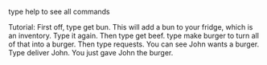 type help to see all commands

Tutorial: First off, type get bun. This will add a bun to your fridge, which is an inventory. Type it again. Then type get beef. type make burger to turn all of that into a burger. Then type requests. You can see John wants a burger. Type deliver John. You just gave John the burger.